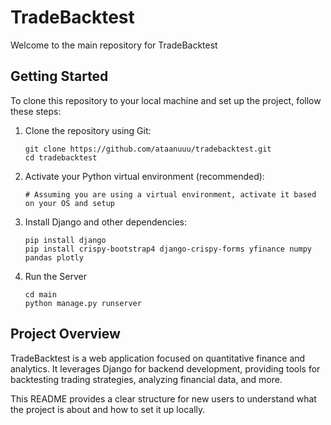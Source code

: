 
# TradeBacktest

Welcome to the main repository for TradeBacktest

## Getting Started

To clone this repository to your local machine and set up the project, follow these steps:

1. Clone the repository using Git:

   ```
   git clone https://github.com/ataanuuu/tradebacktest.git
   cd tradebacktest
   ```

2. Activate your Python virtual environment (recommended):

   ```
   # Assuming you are using a virtual environment, activate it based on your OS and setup
   ```

3. Install Django and other dependencies:

   ```
   pip install django
   pip install crispy-bootstrap4 django-crispy-forms yfinance numpy pandas plotly
   ```
4. Run the Server

   ```
   cd main
   python manage.py runserver
   ```

## Project Overview

TradeBacktest is a web application focused on quantitative finance and analytics. It leverages Django for backend development, providing tools for backtesting trading strategies, analyzing financial data, and more.

This README provides a clear structure for new users to understand what the project is about and how to set it up locally.
